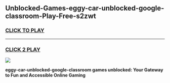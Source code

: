 
## Unblocked-Games-eggy-car-unblocked-google-classroom-Play-Free-s2zwt
<h3>
<a href="https://premium76.site?title=eggy-car-unblocked-google-classroom&ref=22A">CLICK TO PLAY</a></h3>
<hr>

<h3>
<a href="https://premium76.site?title=eggy-car-unblocked-google-classroom&ref=22A">CLICK 2 PLAY</a>
  
</h3>

<a href="https://premium76.site?title=eggy-car-unblocked-google-classroom&ref=22A"><img src="https://clearcache.store/games.png"></a>


**eggy-car-unblocked-google-classroom games unblocked: Your Gateway to Fun and Accessible Online Gaming**
